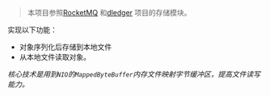 > 本项目参照[RocketMQ](https://github.com/apache/rocketmq) 和[dledger](https://github.com/openmessaging/dledger) 项目的存储模块。

实现以下功能：
- 对象序列化后存储到本地文件
- 从本地文件读取对象。

_核心技术是用到`NIO`的`MappedByteBuffer`内存文件映射字节缓冲区，提高文件读写能力。_